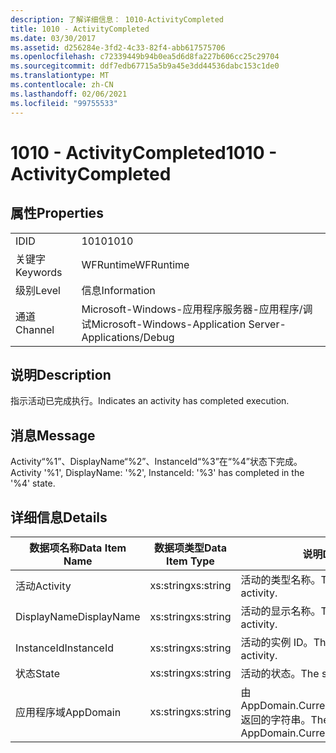 ```yaml
---
description: 了解详细信息： 1010-ActivityCompleted
title: 1010 - ActivityCompleted
ms.date: 03/30/2017
ms.assetid: d256284e-3fd2-4c33-82f4-abb617575706
ms.openlocfilehash: c72339449b94b0ea5d6d8fa227b606cc25c29704
ms.sourcegitcommit: ddf7edb67715a5b9a45e3dd44536dabc153c1de0
ms.translationtype: MT
ms.contentlocale: zh-CN
ms.lasthandoff: 02/06/2021
ms.locfileid: "99755533"
---
```

# <a name="1010---activitycompleted"></a><span data-ttu-id="d8f12-103">1010 - ActivityCompleted</span><span class="sxs-lookup"><span data-stu-id="d8f12-103">1010 - ActivityCompleted</span></span>

## <a name="properties"></a><span data-ttu-id="d8f12-104">属性</span><span class="sxs-lookup"><span data-stu-id="d8f12-104">Properties</span></span>  
  
|||  
|-|-|  
|<span data-ttu-id="d8f12-105">ID</span><span class="sxs-lookup"><span data-stu-id="d8f12-105">ID</span></span>|<span data-ttu-id="d8f12-106">1010</span><span class="sxs-lookup"><span data-stu-id="d8f12-106">1010</span></span>|  
|<span data-ttu-id="d8f12-107">关键字</span><span class="sxs-lookup"><span data-stu-id="d8f12-107">Keywords</span></span>|<span data-ttu-id="d8f12-108">WFRuntime</span><span class="sxs-lookup"><span data-stu-id="d8f12-108">WFRuntime</span></span>|  
|<span data-ttu-id="d8f12-109">级别</span><span class="sxs-lookup"><span data-stu-id="d8f12-109">Level</span></span>|<span data-ttu-id="d8f12-110">信息</span><span class="sxs-lookup"><span data-stu-id="d8f12-110">Information</span></span>|  
|<span data-ttu-id="d8f12-111">通道</span><span class="sxs-lookup"><span data-stu-id="d8f12-111">Channel</span></span>|<span data-ttu-id="d8f12-112">Microsoft-Windows-应用程序服务器-应用程序/调试</span><span class="sxs-lookup"><span data-stu-id="d8f12-112">Microsoft-Windows-Application Server-Applications/Debug</span></span>|  
  
## <a name="description"></a><span data-ttu-id="d8f12-113">说明</span><span class="sxs-lookup"><span data-stu-id="d8f12-113">Description</span></span>  

 <span data-ttu-id="d8f12-114">指示活动已完成执行。</span><span class="sxs-lookup"><span data-stu-id="d8f12-114">Indicates an activity has completed execution.</span></span>  
  
## <a name="message"></a><span data-ttu-id="d8f12-115">消息</span><span class="sxs-lookup"><span data-stu-id="d8f12-115">Message</span></span>  

 <span data-ttu-id="d8f12-116">Activity“%1”、DisplayName“%2”、InstanceId“%3”在“%4”状态下完成。</span><span class="sxs-lookup"><span data-stu-id="d8f12-116">Activity '%1', DisplayName: '%2', InstanceId: '%3' has completed in the '%4' state.</span></span>  
  
## <a name="details"></a><span data-ttu-id="d8f12-117">详细信息</span><span class="sxs-lookup"><span data-stu-id="d8f12-117">Details</span></span>  
  
|<span data-ttu-id="d8f12-118">数据项名称</span><span class="sxs-lookup"><span data-stu-id="d8f12-118">Data Item Name</span></span>|<span data-ttu-id="d8f12-119">数据项类型</span><span class="sxs-lookup"><span data-stu-id="d8f12-119">Data Item Type</span></span>|<span data-ttu-id="d8f12-120">说明</span><span class="sxs-lookup"><span data-stu-id="d8f12-120">Description</span></span>|  
|--------------------|--------------------|-----------------|  
|<span data-ttu-id="d8f12-121">活动</span><span class="sxs-lookup"><span data-stu-id="d8f12-121">Activity</span></span>|<span data-ttu-id="d8f12-122">xs:string</span><span class="sxs-lookup"><span data-stu-id="d8f12-122">xs:string</span></span>|<span data-ttu-id="d8f12-123">活动的类型名称。</span><span class="sxs-lookup"><span data-stu-id="d8f12-123">The type name of the activity.</span></span>|  
|<span data-ttu-id="d8f12-124">DisplayName</span><span class="sxs-lookup"><span data-stu-id="d8f12-124">DisplayName</span></span>|<span data-ttu-id="d8f12-125">xs:string</span><span class="sxs-lookup"><span data-stu-id="d8f12-125">xs:string</span></span>|<span data-ttu-id="d8f12-126">活动的显示名称。</span><span class="sxs-lookup"><span data-stu-id="d8f12-126">The display name of the activity.</span></span>|  
|<span data-ttu-id="d8f12-127">InstanceId</span><span class="sxs-lookup"><span data-stu-id="d8f12-127">InstanceId</span></span>|<span data-ttu-id="d8f12-128">xs:string</span><span class="sxs-lookup"><span data-stu-id="d8f12-128">xs:string</span></span>|<span data-ttu-id="d8f12-129">活动的实例 ID。</span><span class="sxs-lookup"><span data-stu-id="d8f12-129">The instance id of the activity.</span></span>|  
|<span data-ttu-id="d8f12-130">状态</span><span class="sxs-lookup"><span data-stu-id="d8f12-130">State</span></span>|<span data-ttu-id="d8f12-131">xs:string</span><span class="sxs-lookup"><span data-stu-id="d8f12-131">xs:string</span></span>|<span data-ttu-id="d8f12-132">活动的状态。</span><span class="sxs-lookup"><span data-stu-id="d8f12-132">The state of the activity.</span></span>|  
|<span data-ttu-id="d8f12-133">应用程序域</span><span class="sxs-lookup"><span data-stu-id="d8f12-133">AppDomain</span></span>|<span data-ttu-id="d8f12-134">xs:string</span><span class="sxs-lookup"><span data-stu-id="d8f12-134">xs:string</span></span>|<span data-ttu-id="d8f12-135">由 AppDomain.CurrentDomain.FriendlyName 返回的字符串。</span><span class="sxs-lookup"><span data-stu-id="d8f12-135">The string returned by AppDomain.CurrentDomain.FriendlyName.</span></span>|
